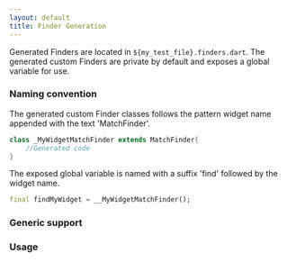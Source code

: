 ```yaml
---
layout: default
title: Finder Generation 
---
```


Generated Finders are located in `${my_test_file}.finders.dart`. The generated custom Finders are private by default and exposes a global variable for use.

### Naming convention
The generated custom Finder classes follows the pattern widget name appended with the text 'MatchFinder'.

```dart
class _MyWidgetMatchFinder extends MatchFinder{
    //Generated code 
}
```
 
The exposed global variable is named with a suffix 'find' followed by the widget name.

```dart
final findMyWidget = __MyWidgetMatchFinder();
```

### Generic support

### Usage
